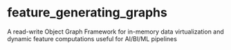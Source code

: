 # feature_generating_graphs
A read-write Object Graph Framework for in-memory data virtualization and dynamic feature computations useful for AI/BI/ML pipelines
